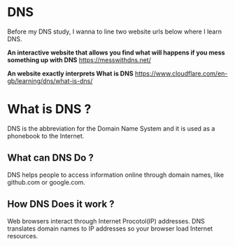 # DNS

Before my DNS study, I wanna to line two website urls below where I learn DNS.

**An interactive website that allows you find what will happens if you mess something up with DNS**
<a>https://messwithdns.net/</a>

**An website exactly interprets What is DNS**
<a>https://www.cloudflare.com/en-gb/learning/dns/what-is-dns/</a>

# What is DNS ?
DNS is the abbreviation for the Domain Name System and it is used as a phonebook to the Internet.  

## What can DNS Do ?
DNS helps people to access information online through domain names, like github.com or google.com.

## How DNS Does it work ?
Web browsers interact through Internet Procotol(IP) addresses. DNS translates domain names to IP addresses so your browser load Internet resources.
